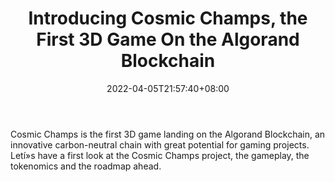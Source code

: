 ﻿---
title: "Introducing Cosmic Champs, the First 3D Game On the Algorand Blockchain"
date: 2022-04-05T21:57:40+08:00
lastmod: 2022-04-05T16:45:40+08:00
draft: false
authors: ["Adelaide"]
description: "Cosmic Champs is the first 3D game landing on the Algorand Blockchain, an innovative carbon-neutral chain with great potential for gaming projects. Letí»s have a first look at the Cosmic Champs project, the gameplay, the tokenomics and the roadmap ahead."
featuredImage: "introducing-cosmic-champs-the-first-3d-game-on-the-algorand-blockchain.jpg"
tags: ["Virtual World","Play to Earn"]
categories: ["news"]
news: ["Virtual World"]
weight: 
lightgallery: true
pinned: false
recommend: false
recommend1: false
---

Cosmic Champs is the first 3D game landing on the Algorand Blockchain, an innovative carbon-neutral chain with great potential for gaming projects. Letí»s have a first look at the Cosmic Champs project, the gameplay, the tokenomics and the roadmap ahead.

<!--more-->


